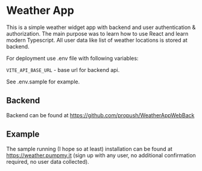 # Weather App

This is a simple weather widget app with backend and user authentication & authorization.
The main purpose was to learn how to use React and learn modern Typescript.
All user data like list of weather locations is stored at backend.

For deployment use .env file with following variables:

```VITE_API_BASE_URL``` - base url for backend api.

See .env.sample for example.

## Backend
Backend can be found at https://github.com/propush/WeatherAppWebBack

## Example

The sample running (I hope so at least) installation can be found at https://weather.pumpmy.it
(sign up with any user, no additional confirmation required, no user data collected).
